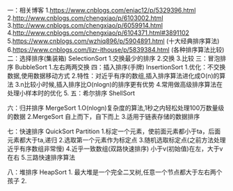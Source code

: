 一：相关博客
    1.https://www.cnblogs.com/eniac12/p/5329396.html
    2.http://www.cnblogs.com/chengxiao/p/6103002.html
    3.http://www.cnblogs.com/chengxiao/p/6059914.html
    4.http://www.cnblogs.com/chengxiao/p/6104371.html#3891102
    5.https://www.cnblogs.com/wzhiq896/p/5904891.html (十大经典排序算法)
    6.https://www.cnblogs.com/lizr-ithouse/p/5839384.html (各种排序算法比较)
二：选择排序(集装箱) SelectionSort
    1.交换最少的排序
    2.交换
    3.比较
三：冒泡排序 BubbleSort
    1.左右两两交换
四：插入排序(手牌) InsertionSort
    1.优化：不交换数据,使用数据移动方式
    2.特性：对近乎有序的数组,插入排序算法进化成O(n)的算法
    3.n比较小时候,插入排序比O(nlogn)的排序更有优势
    4.常用做高级排序算法在处理小样本时的优化
    5.
五：希尔排序 ShellSort

六：归并排序 MergeSort
    1.O(nlogn)复杂度的算法,1秒之内轻松处理100万数量级的数据
    2.MergeSort 自上而下，自下而上
    3.适用于链表存储的数据排序

七：快速排序 QuickSort   Partition
    1.标定一个元素，使前面元素都小于ta，后面元素都大于ta,递归
    2.选取第一个元素作为标定点
    3.随机选取标定点(之前方法处理近乎有序数组非常慢)
    4.近乎一致数组(双路快速排序)
        小于v(初始值)在左，大于v在右
    5.三路快速排序算法

八：堆排序 HeapSort
    1. 最大堆是一个完全二叉树,任意一个节点都大于左右两个孩子
    2.

